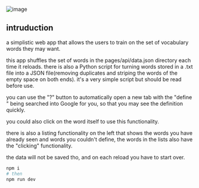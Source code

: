 ![image](https://github.com/Bijan-K/NextJS-Vocabulary-Trainer/assets/80640045/2581274b-c7f9-46aa-8d94-069d2c55407b)


## intruduction

a simplistic web app that allows the users to train on the set of vocabulary words they may want.

this app shuffles the set of words in the pages/api/data.json directory each time it reloads. there is also a Python script for turning words stored in a .txt file into a JSON file(removing duplicates and striping the words of the empty space on both ends). it's a very simple script but should be read before use.

you can use the "?" button to automatically open a new tab with the "define <word>" being searched into Google for you, so that you may see the definition quickly.

you could also click on the word itself to use this functionality.

there is also a listing functionality on the left that shows the words you have already seen and words you couldn't define, the words in the lists also have the "clicking" functionality.

the data will not be saved tho, and on each reload you have to start over.


```bash
npm i
# then
npm run dev
```
